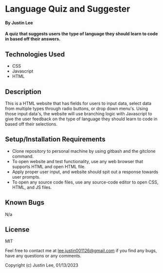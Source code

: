 # Language Quiz and Suggester

#### By Justin Lee

#### A quiz that suggests users the type of language they should learn to code in based off their answers.

## Technologies Used

* CSS
* Javascript
* HTML

## Description

This is a HTML website that has fields for users to input data, select data from multiple types through radio buttons, or drop down menu's. Using  those input data's, the website will use branching logic with Javascript to give the user feedback on the type of language they should learn to code in based off their selections.

## Setup/Installation Requirements

* Clone repository to personal machine by using gitbash and the gitclone command.
* To open website and test functionality, use any web browser that supports HTML and open HTML file. 
* Apply proper user input, and website should spit out a response towards user prompts.
* To open any source code files, use any source-code editor to open CSS, HTML, and JS files.

## Known Bugs

N/a

## License

MIT

Feel free to contact me at lee.justin001126@gmail.com if you find any bugs, have any questions or any comments.

Copyright (c) Justin Lee, 01/13/2023